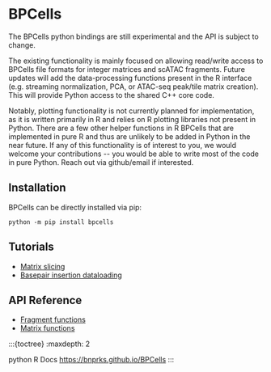 # BPCells

The BPCells python bindings are still experimental and the API is subject to change.

The existing functionality is mainly focused on allowing read/write access to BPCells
file formats for integer matrices and scATAC fragments. Future updates will add the
data-processing functions present in the R interface (e.g. streaming normalization, PCA,
or ATAC-seq peak/tile matrix creation). This will provide Python access to the shared
C++ core code.

Notably, plotting functionality is not currently planned for implementation, as it is 
written primarily in R and relies on R plotting libraries not present in Python. There
are a few other helper functions in R BPCells that are implemented in pure R and thus
are unlikely to be added in Python in the near future. If any of this functionality
is of interest to you, we would welcome your contributions -- you would be able
to write most of the code in pure Python. Reach out via github/email if interested.


## Installation

BPCells can be directly installed via pip:

```shell
python -m pip install bpcells
```

## Tutorials

- [Matrix slicing](notebooks/matrix_basics)
- [Basepair insertion dataloading](notebooks/fragment_basics)

## API Reference

- [Fragment functions](api/fragments)
- [Matrix functions](api/matrix)


:::{toctree}
:maxdepth: 2

python
R Docs <https://bnprks.github.io/BPCells>
:::